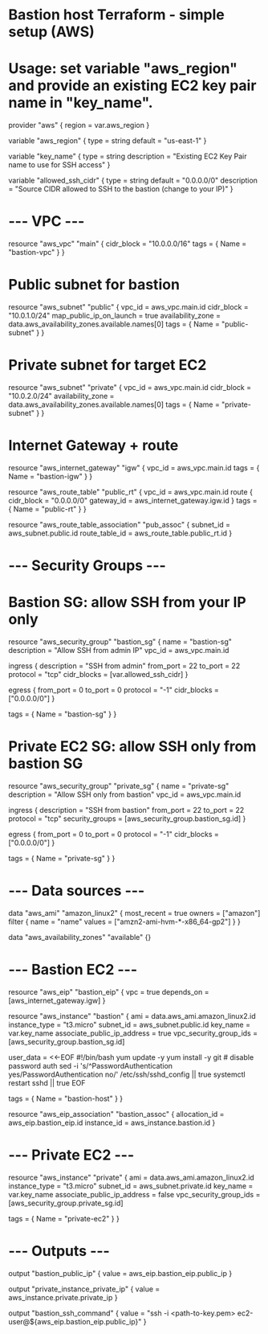 # Bastion host Terraform - simple setup (AWS)
# Usage: set variable "aws_region" and provide an existing EC2 key pair name in "key_name".

provider "aws" {
  region = var.aws_region
}

variable "aws_region" {
  type    = string
  default = "us-east-1"
}

variable "key_name" {
  type        = string
  description = "Existing EC2 Key Pair name to use for SSH access"
}

variable "allowed_ssh_cidr" {
  type    = string
  default = "0.0.0.0/0"
  description = "Source CIDR allowed to SSH to the bastion (change to your IP)"
}

# --- VPC ---
resource "aws_vpc" "main" {
  cidr_block = "10.0.0.0/16"
  tags = {
    Name = "bastion-vpc"
  }
}

# Public subnet for bastion
resource "aws_subnet" "public" {
  vpc_id                  = aws_vpc.main.id
  cidr_block              = "10.0.1.0/24"
  map_public_ip_on_launch = true
  availability_zone       = data.aws_availability_zones.available.names[0]
  tags = { Name = "public-subnet" }
}

# Private subnet for target EC2
resource "aws_subnet" "private" {
  vpc_id            = aws_vpc.main.id
  cidr_block        = "10.0.2.0/24"
  availability_zone = data.aws_availability_zones.available.names[0]
  tags = { Name = "private-subnet" }
}

# Internet Gateway + route
resource "aws_internet_gateway" "igw" {
  vpc_id = aws_vpc.main.id
  tags = { Name = "bastion-igw" }
}

resource "aws_route_table" "public_rt" {
  vpc_id = aws_vpc.main.id
  route {
    cidr_block = "0.0.0.0/0"
    gateway_id = aws_internet_gateway.igw.id
  }
  tags = { Name = "public-rt" }
}

resource "aws_route_table_association" "pub_assoc" {
  subnet_id      = aws_subnet.public.id
  route_table_id = aws_route_table.public_rt.id
}

# --- Security Groups ---
# Bastion SG: allow SSH from your IP only
resource "aws_security_group" "bastion_sg" {
  name        = "bastion-sg"
  description = "Allow SSH from admin IP"
  vpc_id      = aws_vpc.main.id

  ingress {
    description = "SSH from admin"
    from_port   = 22
    to_port     = 22
    protocol    = "tcp"
    cidr_blocks = [var.allowed_ssh_cidr]
  }

  egress {
    from_port   = 0
    to_port     = 0
    protocol    = "-1"
    cidr_blocks = ["0.0.0.0/0"]
  }

  tags = { Name = "bastion-sg" }
}

# Private EC2 SG: allow SSH only from bastion SG
resource "aws_security_group" "private_sg" {
  name        = "private-sg"
  description = "Allow SSH only from bastion"
  vpc_id      = aws_vpc.main.id

  ingress {
    description      = "SSH from bastion"
    from_port        = 22
    to_port          = 22
    protocol         = "tcp"
    security_groups  = [aws_security_group.bastion_sg.id]
  }

  egress {
    from_port   = 0
    to_port     = 0
    protocol    = "-1"
    cidr_blocks = ["0.0.0.0/0"]
  }

  tags = { Name = "private-sg" }
}

# --- Data sources ---
data "aws_ami" "amazon_linux2" {
  most_recent = true
  owners      = ["amazon"]
  filter {
    name   = "name"
    values = ["amzn2-ami-hvm-*-x86_64-gp2"]
  }
}

data "aws_availability_zones" "available" {}

# --- Bastion EC2 ---
resource "aws_eip" "bastion_eip" {
  vpc = true
  depends_on = [aws_internet_gateway.igw]
}

resource "aws_instance" "bastion" {
  ami                    = data.aws_ami.amazon_linux2.id
  instance_type          = "t3.micro"
  subnet_id              = aws_subnet.public.id
  key_name               = var.key_name
  associate_public_ip_address = true
  vpc_security_group_ids = [aws_security_group.bastion_sg.id]

  user_data = <<-EOF
              #!/bin/bash
              yum update -y
              yum install -y git
              # disable password auth
              sed -i 's/^PasswordAuthentication yes/PasswordAuthentication no/' /etc/ssh/sshd_config || true
              systemctl restart sshd || true
              EOF

  tags = { Name = "bastion-host" }
}

resource "aws_eip_association" "bastion_assoc" {
  allocation_id = aws_eip.bastion_eip.id
  instance_id   = aws_instance.bastion.id
}

# --- Private EC2 ---
resource "aws_instance" "private" {
  ami                    = data.aws_ami.amazon_linux2.id
  instance_type          = "t3.micro"
  subnet_id              = aws_subnet.private.id
  key_name               = var.key_name
  associate_public_ip_address = false
  vpc_security_group_ids = [aws_security_group.private_sg.id]

  tags = { Name = "private-ec2" }
}

# --- Outputs ---
output "bastion_public_ip" {
  value = aws_eip.bastion_eip.public_ip
}

output "private_instance_private_ip" {
  value = aws_instance.private.private_ip
}

output "bastion_ssh_command" {
  value = "ssh -i <path-to-key.pem> ec2-user@${aws_eip.bastion_eip.public_ip}"
}
